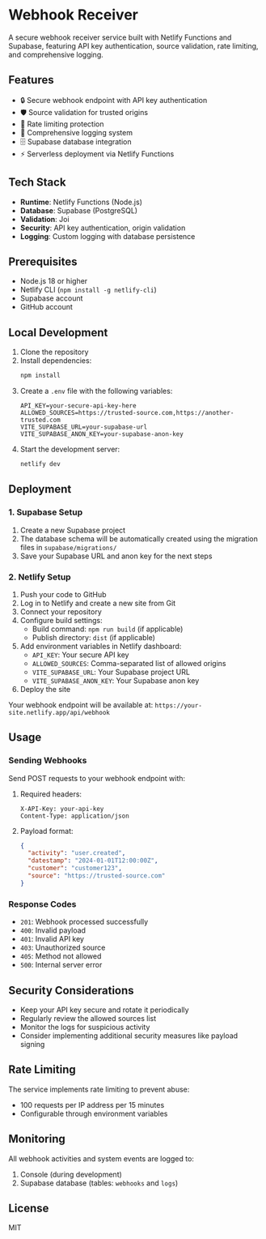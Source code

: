 # Webhook Receiver

A secure webhook receiver service built with Netlify Functions and Supabase, featuring API key authentication, source validation, rate limiting, and comprehensive logging.

## Features

- 🔒 Secure webhook endpoint with API key authentication
- 🛡️ Source validation for trusted origins
- 🚦 Rate limiting protection
- 📝 Comprehensive logging system
- 🗄️ Supabase database integration
- ⚡ Serverless deployment via Netlify Functions

## Tech Stack

- **Runtime**: Netlify Functions (Node.js)
- **Database**: Supabase (PostgreSQL)
- **Validation**: Joi
- **Security**: API key authentication, origin validation
- **Logging**: Custom logging with database persistence

## Prerequisites

- Node.js 18 or higher
- Netlify CLI (`npm install -g netlify-cli`)
- Supabase account
- GitHub account

## Local Development

1. Clone the repository
2. Install dependencies:
   ```bash
   npm install
   ```
3. Create a `.env` file with the following variables:
   ```
   API_KEY=your-secure-api-key-here
   ALLOWED_SOURCES=https://trusted-source.com,https://another-trusted.com
   VITE_SUPABASE_URL=your-supabase-url
   VITE_SUPABASE_ANON_KEY=your-supabase-anon-key
   ```
4. Start the development server:
   ```bash
   netlify dev
   ```

## Deployment

### 1. Supabase Setup

1. Create a new Supabase project
2. The database schema will be automatically created using the migration files in `supabase/migrations/`
3. Save your Supabase URL and anon key for the next steps

### 2. Netlify Setup

1. Push your code to GitHub
2. Log in to Netlify and create a new site from Git
3. Connect your repository
4. Configure build settings:
   - Build command: `npm run build` (if applicable)
   - Publish directory: `dist` (if applicable)
5. Add environment variables in Netlify dashboard:
   - `API_KEY`: Your secure API key
   - `ALLOWED_SOURCES`: Comma-separated list of allowed origins
   - `VITE_SUPABASE_URL`: Your Supabase project URL
   - `VITE_SUPABASE_ANON_KEY`: Your Supabase anon key
6. Deploy the site

Your webhook endpoint will be available at: `https://your-site.netlify.app/api/webhook`

## Usage

### Sending Webhooks

Send POST requests to your webhook endpoint with:

1. Required headers:
   ```
   X-API-Key: your-api-key
   Content-Type: application/json
   ```

2. Payload format:
   ```json
   {
     "activity": "user.created",
     "datestamp": "2024-01-01T12:00:00Z",
     "customer": "customer123",
     "source": "https://trusted-source.com"
   }
   ```

### Response Codes

- `201`: Webhook processed successfully
- `400`: Invalid payload
- `401`: Invalid API key
- `403`: Unauthorized source
- `405`: Method not allowed
- `500`: Internal server error

## Security Considerations

- Keep your API key secure and rotate it periodically
- Regularly review the allowed sources list
- Monitor the logs for suspicious activity
- Consider implementing additional security measures like payload signing

## Rate Limiting

The service implements rate limiting to prevent abuse:
- 100 requests per IP address per 15 minutes
- Configurable through environment variables

## Monitoring

All webhook activities and system events are logged to:
1. Console (during development)
2. Supabase database (tables: `webhooks` and `logs`)

## License

MIT